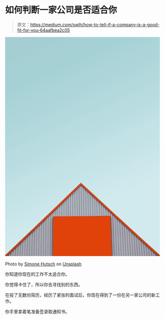 # 如何判断一家公司是否适合你

> 原文：<https://medium.com/swlh/how-to-tell-if-a-company-is-a-good-fit-for-you-64aafbea2c05>

![](img/f84ce74c59ac5c80d9d9bb685558479d.png)

Photo by [Simone Hutsch](https://unsplash.com/photos/NEiTE7luK6c?utm_source=unsplash&utm_medium=referral&utm_content=creditCopyText) on [Unsplash](https://unsplash.com/collections/1417611/consistency/be04551150ddf0bf5a34dde360cbc316?utm_source=unsplash&utm_medium=referral&utm_content=creditCopyText)

你知道你现在的工作不太适合你。

你觉得卡住了，所以你去寻找别的东西。

在投了无数份简历，经历了紧张的面试后，你现在得到了一份在另一家公司的新工作。

你手里拿着笔准备签录取通知书。